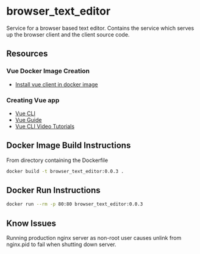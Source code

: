 # browser_text_editor
Service for a browser based text editor. Contains the service which serves up the browser client and the client source code.

## Resources
### Vue Docker Image Creation
* [Install vue client in docker image](https://vuejs.org/v2/cookbook/dockerize-vuejs-app.html)

### Creating Vue app
* [Vue CLI](https://cli.vuejs.org/guide/#components-of-the-system)
* [Vue Guide](https://vuejs.org/v2/guide/#)
* [Vue CLI Video Tutorials](https://www.vuemastery.com/courses/real-world-vue-js/vue-cli/)

## Docker Image Build Instructions
From directory containing the Dockerfile
```Bash
docker build -t browser_text_editor:0.0.3 .
```

## Docker Run Instructions
```Bash
docker run --rm -p 80:80 browser_text_editor:0.0.3
```

## Know Issues
Running production nginx server as non-root user causes unlink from nginx.pid to fail when shutting down server.
